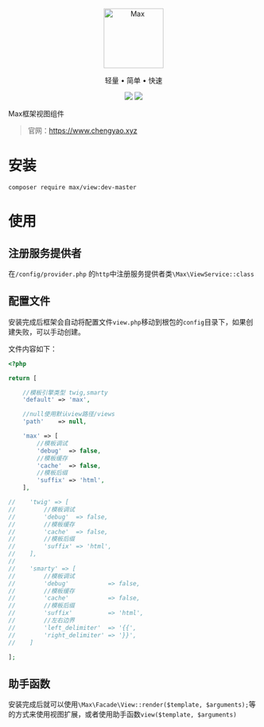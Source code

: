<br>

<p align="center">
<img src="https://raw.githubusercontent.com/topyao/max/master/public/favicon.ico" width="120" alt="Max">
</p>

<p align="center">轻量 • 简单 • 快速</p>

<p align="center">
<img src="https://img.shields.io/badge/php-%3E%3D7.0.9-brightgreen">
<img src="https://img.shields.io/badge/license-apache%202-blue">
</p>

Max框架视图组件

> 官网：https://www.chengyao.xyz

# 安装

```
composer require max/view:dev-master
```

# 使用

## 注册服务提供者

在`/config/provider.php` 的`http`中注册服务提供者类`\Max\ViewService::class`

## 配置文件

安装完成后框架会自动将配置文件`view.php`移动到根包的`config`目录下，如果创建失败，可以手动创建。

文件内容如下：

```php
<?php

return [

    //模板引擎类型 twig,smarty
    'default' => 'max',

    //null使用默认view路径/views
    'path'    => null,

    'max' => [
        //模板调试
        'debug'  => false,
        //模板缓存
        'cache'  => false,
        //模板后缀
        'suffix' => 'html',
    ],

//    'twig' => [
//        //模板调试
//        'debug'  => false,
//        //模板缓存
//        'cache'  => false,
//        //模板后缀
//        'suffix' => 'html',
//    ],
//
//    'smarty' => [
//        //模板调试
//        'debug'           => false,
//        //模板缓存
//        'cache'           => false,
//        //模板后缀
//        'suffix'          => 'html',
//        //左右边界
//        'left_delimiter'  => '{{',
//        'right_delimiter' => '}}',
//    ]

];

```

## 助手函数

安装完成后就可以使用`\Max\Facade\View::render($template, $arguments);`等的方式来使用视图扩展，或者使用助手函数`view($template, $arguments)`

